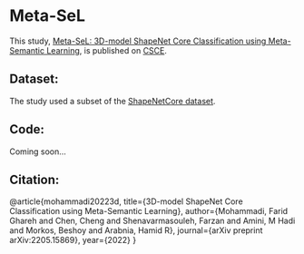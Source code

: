 # Meta-SeL
This study, [Meta-SeL: 3D-model ShapeNet Core Classification
using Meta-Semantic Learning](https://arxiv.org/abs/2205.15869), is published on [CSCE](https://american-cse.org/csce2022/).

## Dataset:
The study used a subset of the [ShapeNetCore dataset](https://shapenet.org/).

## Code:
Coming soon...

## Citation:
  @article{mohammadi20223d,
    title={3D-model ShapeNet Core Classification using Meta-Semantic Learning},
    author={Mohammadi, Farid Ghareh and Chen, Cheng and Shenavarmasouleh, Farzan and Amini, M Hadi and Morkos, Beshoy and Arabnia, Hamid R},
    journal={arXiv preprint arXiv:2205.15869},
    year={2022}
  }
